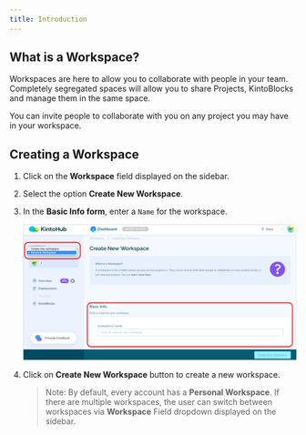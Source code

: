 ```yaml
---
title: Introduction
---
```


## What is a Workspace?

Workspaces are here to allow you to collaborate with people in your team. Completely segregated spaces will allow you to share Projects, KintoBlocks and manage them in the same space.

You can invite people to collaborate with you on any project you may have in your workspace.


## Creating a Workspace

1. Click on the **Workspace** field displayed on the sidebar.

2. Select the option **Create New Workspace**.

3. In the **Basic Info form**, enter a `Name` for the workspace.

   ![Screenshot](/docs/assets/create-workspace.png)

4. Click on **Create New Workspace** button to create a new workspace.

    >Note: By default, every account has a **Personal Workspace**. If there are multiple workspaces, the user can switch between workspaces via **Workspace** Field dropdown displayed on the sidebar.
